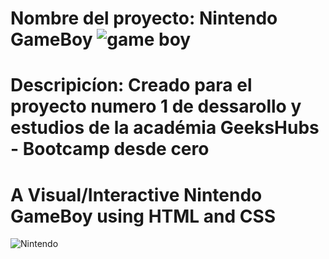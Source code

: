 # Nombre del proyecto: Nintendo GameBoy ![game boy](https://user-images.githubusercontent.com/119294176/209699916-bdb9293b-b853-4e88-8232-8e4f2b626983.jpg)

# Descripicíon: Creado para el proyecto numero 1 de dessarollo y estudios de la académia GeeksHubs - Bootcamp desde cero

# A Visual/Interactive Nintendo GameBoy using HTML and CSS

![Nintendo](https://user-images.githubusercontent.com/119294176/209704020-a375549b-5eef-44c2-9b40-9b19d2174d8a.jpg)







